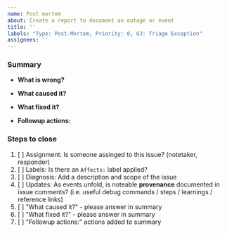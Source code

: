```yaml
---
name: Post mortem
about: Create a report to document an outage or event
title: ''
labels: "Type: Post-Mortem, Priority: 0, GJ: Triage Exception"
assignees: ''
---
```


### Summary

- **What is wrong?**
<!-- When was it noted, what is the issue, what is the scope? -->

<!-- Complete these sections once the problem is resolved. Be brief. -->

- **What caused it?**
<!-- What did investigation reveal to be the cause? -->

- **What fixed it?**
<!-- What fixed the problem? -->

- **Followup actions:**
<!-- Note any resulting changes or decisions --> 

### Steps to close
<!-- For instructions, please see: https://github.com/internetarchive/openlibrary/wiki/Disaster-History-Log#how-to -->
1. [ ] Assignment: Is someone assinged to this issue? (notetaker, responder)
2. [ ] Labels: Is there an `Affects:` label applied?
3. [ ] Diagnosis: Add a description and scope of the issue
4. [ ] Updates: As events unfold, is noteable **provenance** documented in issue comments? (i.e. useful debug commands / steps / learnings / reference links)
5. [ ] "What caused it?" - please answer in summary
6. [ ] "What fixed it?" - please answer in summary
7. [ ] "Followup actions:" actions added to summary
